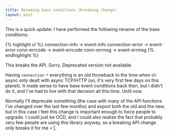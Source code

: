 ```yaml
---
title: Renaming base conditions (breaking change)
layout: post
---
```

This is a quick update: I have performed the following rename of the base
conditions:

{% highlight cl %}
connection-info   ->  event-info
connection-error  ->  event-error
conn-errcode      ->  event-errcode
conn-errmsg       ->  event-errmsg
{% endhighlight %}

This breaks the API. Sorry. Deprecated version not available.

Having `connection-*` everything is an old throwback to the time when cl-async
only dealt with async TCP/HTTP (so, it's very first few days on this planet). It
made sense to have base event conditions back then, but I didn't do it, and I've
had to live with that decision all this time. Until now.

Normally I'll deprecate something (the case with many of the API functions I've
changed over the last few months) and export both the old and the new, but in
this case I feel this change is important enough to force people to upgrade. I
could just be OCD, and I could also realize the fact that probably very few
people are using this library anyway, so a breaking API change only breaks it
for me ='[.

